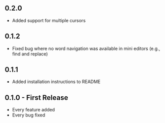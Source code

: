 ## 0.2.0
* Added support for multiple cursors

## 0.1.2
* Fixed bug where no word navigation was available in mini editors (e.g., find and replace)

## 0.1.1
* Added installation instructions to README

## 0.1.0 - First Release
* Every feature added
* Every bug fixed
